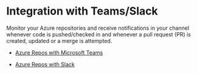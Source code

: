 # Integration with Teams/Slack

Monitor your Azure repositories and receive notifications in your channel whenever code is pushed/checked in and whenever a pull request (PR) is created, updated or a merge is attempted.

- [Azure Repos with Microsoft Teams](https://docs.microsoft.com/en-us/azure/devops/repos/integrations/repos-teams?view=azure-devops)

- [Azure Repos with Slack](https://docs.microsoft.com/en-us/azure/devops/repos/integrations/repos-slack?view=azure-devops)

